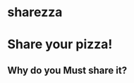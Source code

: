 # sharezza

 <!DOCTYPE html>
<html>
  <head>
    <meta charset="UTF-8">
    <title>Sharezza</title>
  </head>
  <body>
   <h1>Share your pizza!</h1>
   <h2>Why do you Must share it?</h2>
  
  </body>
</html>
